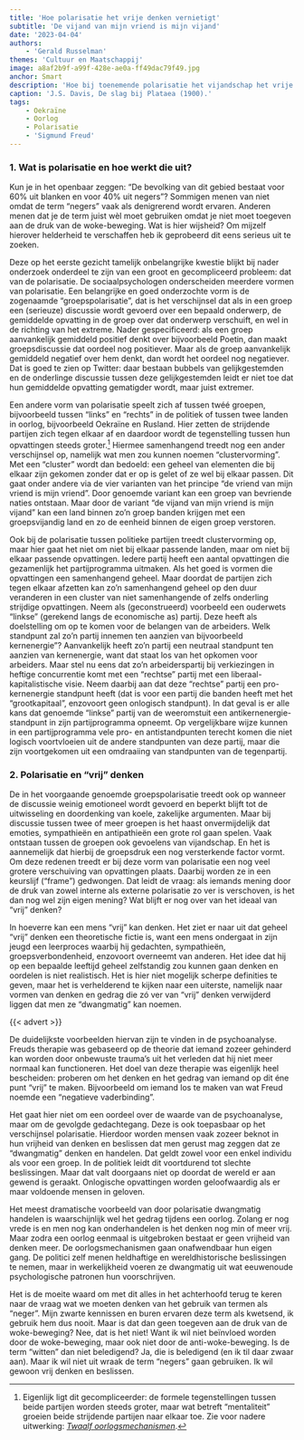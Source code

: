 ```yaml
---
title: 'Hoe polarisatie het vrije denken vernietigt'
subtitle: 'De vijand van mijn vriend is mijn vijand'
date: '2023-04-04'
authors:
    - 'Gerald Russelman'
themes: 'Cultuur en Maatschappij'
image: a8af2b9f-a99f-428e-ae0a-ff49dac79f49.jpg
anchor: Smart
description: 'Hoe bij toenemende polarisatie het vijandschap het vrije denken beknot.'
caption: 'J.S. Davis, De slag bij Plataea (1900).'
tags:
    - Oekraïne
    - Oorlog
    - Polarisatie
    - 'Sigmund Freud'
---
```


### 1. Wat is polarisatie en hoe werkt die uit?

Kun je in het openbaar zeggen: “De bevolking van dit gebied bestaat voor 60% uit blanken en voor 40% uit negers”? Sommigen menen van niet omdat de term “negers” vaak als denigrerend wordt ervaren. Anderen menen dat je de term juist wèl moet gebruiken omdat je niet moet toegeven aan de druk van de woke-beweging. Wat is hier wijsheid? Om mijzelf hierover helderheid te verschaffen heb ik geprobeerd dit eens serieus uit te zoeken.

Deze op het eerste gezicht tamelijk onbelangrijke kwestie blijkt bij nader onderzoek onderdeel te zijn van een groot en gecompliceerd probleem: dat van de polarisatie. De sociaalpsychologen onderscheiden meerdere vormen van polarisatie. Een belangrijke en goed onderzochte vorm is de zogenaamde “groepspolarisatie”, dat is het verschijnsel dat als in een groep een (serieuze) discussie wordt gevoerd over een bepaald onderwerp, de gemiddelde opvatting in de groep over dat onderwerp verschuift, en wel in de richting van het extreme. Nader gespecificeerd: als een groep aanvankelijk gemiddeld positief denkt over bijvoorbeeld Poetin, dan maakt groepsdiscussie dat oordeel nog positiever. Maar als de groep aanvankelijk gemiddeld negatief over hem denkt, dan wordt het oordeel nog negatiever. Dat is goed te zien op Twitter: daar bestaan bubbels van gelijkgestemden en de onderlinge discussie tussen deze gelijkgestemden leidt er niet toe dat hun gemiddelde opvatting gematigder wordt, maar juist extremer.

Een andere vorm van polarisatie speelt zich af tussen twéé groepen, bijvoorbeeld tussen “links” en “rechts” in de politiek of tussen twee landen in oorlog, bijvoorbeeld Oekraïne en Rusland. Hier zetten de strijdende partijen zich tegen elkaar af en daardoor wordt de tegenstelling tussen hun opvattingen steeds groter.[^1] Hiermee samenhangend treedt nog een ander verschijnsel op, namelijk wat men zou kunnen noemen “clustervorming”. Met een “cluster” wordt dan bedoeld: een geheel van elementen die bij elkaar zijn gekomen zonder dat er op is gelet of ze wel bij elkaar passen. Dit gaat onder andere via de vier varianten van het principe “de vriend van mijn vriend is mijn vriend”. Door genoemde variant kan een groep van bevriende naties ontstaan. Maar door de variant “de vijand van mijn vriend is mijn vijand” kan een land binnen zo’n groep banden krijgen met een groepsvijandig land en zo de eenheid binnen de eigen groep verstoren.

Ook bij de polarisatie tussen politieke partijen treedt clustervorming op, maar hier gaat het niet om niet bij elkaar passende landen, maar om niet bij elkaar passende opvattingen. Iedere partij heeft een aantal opvattingen die gezamenlijk het partijprogramma uitmaken. Als het goed is vormen die opvattingen een samenhangend geheel. Maar doordat de partijen zich tegen elkaar afzetten kan zo’n samenhangend geheel op den duur veranderen in een cluster van niet samenhangende of zelfs onderling strijdige opvattingen. Neem als (geconstrueerd) voorbeeld een ouderwets “linkse” (gerekend langs de economische as) partij. Deze heeft als doelstelling om op te komen voor de belangen van de arbeiders. Welk standpunt zal zo’n partij innemen ten aanzien van bijvoorbeeld kernenergie”? Aanvankelijk heeft zo’n partij een neutraal standpunt ten aanzien van kernenergie, want dat staat los van het opkomen voor arbeiders. Maar stel nu eens dat zo’n arbeiderspartij bij verkiezingen in heftige concurrentie komt met een “rechtse” partij met een liberaal-kapitalistische visie. Neem daarbij aan dat deze “rechtse” partij een pro-kernenergie standpunt heeft (dat is voor een partij die banden heeft met het “grootkapitaal”, enzovoort geen onlogisch standpunt). In dat geval is er alle kans dat genoemde “linkse” partij van de weeromstuit een antikernenergie-standpunt in zijn partijprogramma opneemt. Op vergelijkbare wijze kunnen in een partijprogramma vele pro- en antistandpunten terecht komen die niet logisch voortvloeien uit de andere standpunten van deze partij, maar die zijn voortgekomen uit een omdraaiing van standpunten van de tegenpartij.

### 2. Polarisatie en “vrij” denken

De in het voorgaande genoemde groepspolarisatie treedt ook op wanneer de discussie weinig emotioneel wordt gevoerd en beperkt blijft tot de uitwisseling en doordenking van koele, zakelijke argumenten. Maar bij discussie tussen twee of meer groepen is het haast onvermijdelijk dat emoties, sympathieën en antipathieën een grote rol gaan spelen. Vaak ontstaan tussen de groepen ook gevoelens van vijandschap. En het is aannemelijk dat hierbij de groepsdruk een nog versterkende factor vormt. Om deze redenen treedt er bij deze vorm van polarisatie een nog veel grotere verschuiving van opvattingen plaats. Daarbij worden ze in een keurslijf (“frame”) gedwongen. Dat leidt de vraag: als iemands mening door de druk van zowel interne als externe polarisatie zo ver is verschoven, is het dan nog wel zijn eigen mening? Wat blijft er nog over van het ideaal van “vrij” denken?

In hoeverre kan een mens “vrij” kan denken. Het ziet er naar uit dat geheel “vrij” denken een theoretische fictie is, want een mens ondergaat in zijn jeugd een leerproces waarbij hij gedachten, sympathieën, groepsverbondenheid, enzovoort overneemt van anderen. Het idee dat hij op een bepaalde leeftijd geheel zelfstandig zou kunnen gaan denken en oordelen is niet realistisch. Het is hier niet mogelijk scherpe definities te geven, maar het is verhelderend te kijken naar een uiterste, namelijk naar vormen van denken en gedrag die zó ver van “vrij” denken verwijderd liggen dat men ze “dwangmatig” kan noemen.

{{< advert >}}

De duidelijkste voorbeelden hiervan zijn te vinden in de psychoanalyse. Freuds therapie was gebaseerd op de theorie dat iemand zozeer gehinderd kan worden door onbewuste trauma’s uit het verleden dat hij niet meer normaal kan functioneren. Het doel van deze therapie was eigenlijk heel bescheiden: proberen om het denken en het gedrag van iemand op dit éne punt “vrij” te maken. Bijvoorbeeld om iemand los te maken van wat Freud noemde een “negatieve vaderbinding”.

Het gaat hier niet om een oordeel over de waarde van de psychoanalyse, maar om de gevolgde gedachtegang. Deze is ook toepasbaar op het verschijnsel polarisatie. Hierdoor worden mensen vaak zozeer beknot in hun vrijheid van denken en beslissen dat men gerust mag zeggen dat ze “dwangmatig” denken en handelen. Dat geldt zowel voor een enkel individu als voor een groep. In de politiek leidt dit voortdurend tot slechte beslissingen. Maar dat valt doorgaans niet op doordat de wereld er aan gewend is geraakt. Onlogische opvattingen worden geloofwaardig als er maar voldoende mensen in geloven.

Het meest dramatische voorbeeld van door polarisatie dwangmatig handelen is waarschijnlijk wel het gedrag tijdens een oorlog. Zolang er nog vrede is en men nog kan onderhandelen is het denken nog min of meer vrij. Maar zodra een oorlog eenmaal is uitgebroken bestaat er geen vrijheid van denken meer. De oorlogsmechanismen gaan onafwendbaar hun eigen gang. De politici zelf menen heldhaftige en wereldhistorische beslissingen te nemen, maar in werkelijkheid voeren ze dwangmatig uit wat eeuwenoude psychologische patronen hun voorschrijven.

Het is de moeite waard om met dit alles in het achterhoofd terug te keren naar de vraag wat we moeten denken van het gebruik van termen als “neger”. Mijn zwarte kennissen en buren ervaren deze term als kwetsend, ik gebruik hem dus nooit. Maar is dat dan geen toegeven aan de druk van de woke-beweging? Nee, dat is het niet! Want ik wil niet beïnvloed worden door de woke-beweging, maar ook niet door de anti-woke-beweging. Is de term “witten” dan niet beledigend? Ja, die is beledigend (en ik til daar zwaar aan). Maar ik wil niet uit wraak de term “negers” gaan gebruiken. Ik wil gewoon vrij denken en beslissen.


[^1]: Eigenlijk ligt dit gecompliceerder: de formele tegenstellingen tussen beide partijen worden steeds groter, maar wat betreft “mentaliteit” groeien beide strijdende partijen naar elkaar toe. Zie voor nadere uitwerking: _[Twaalf oorlogsmechanismen](http://pacifismenu.nl/oorlogsmechanismen/twaalf-oorlogsmechanismen/)_.

